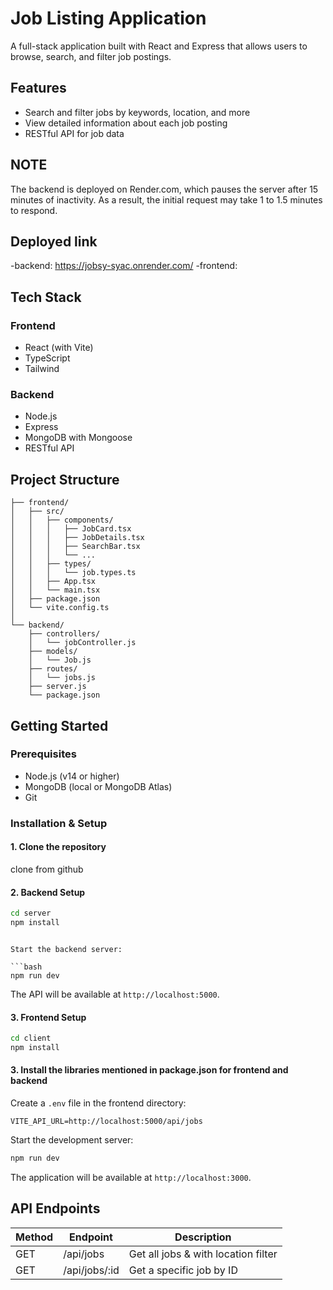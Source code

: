 # Job Listing Application

A full-stack application built with React and Express that allows users to browse, search, and filter job postings.

## Features

- Search and filter jobs by keywords, location, and more
- View detailed information about each job posting
- RESTful API for job data

## NOTE
The backend is deployed on Render.com, which pauses the server after 15 minutes of inactivity. As a result, the initial request may take 1 to 1.5 minutes to respond.


## Deployed link
-backend: https://jobsy-syac.onrender.com/
-frontend: 

## Tech Stack

### Frontend
- React (with Vite)
- TypeScript
- Tailwind

### Backend
- Node.js
- Express
- MongoDB with Mongoose
- RESTful API

## Project Structure

```
├── frontend/
│   ├── src/
│   │   ├── components/
│   │   │   ├── JobCard.tsx
│   │   │   ├── JobDetails.tsx
│   │   │   ├── SearchBar.tsx
│   │   │   └── ...
│   │   ├── types/
│   │   │   └── job.types.ts
│   │   ├── App.tsx
│   │   └── main.tsx
│   ├── package.json
│   └── vite.config.ts
│
└── backend/
    ├── controllers/
    │   └── jobController.js
    ├── models/
    │   └── Job.js
    ├── routes/
    │   └── jobs.js
    ├── server.js
    └── package.json
```

## Getting Started

### Prerequisites

- Node.js (v14 or higher)
- MongoDB (local or MongoDB Atlas)
- Git

### Installation & Setup

#### 1. Clone the repository

clone from github

#### 2. Backend Setup

```bash
cd server
npm install
```


```

Start the backend server:

```bash
npm run dev
```

The API will be available at `http://localhost:5000`.

#### 3. Frontend Setup

```bash
cd client
npm install

```
#### 3. Install the libraries mentioned in package.json for frontend and backend

Create a `.env` file in the frontend directory:

```
VITE_API_URL=http://localhost:5000/api/jobs
```

Start the development server:

```bash
npm run dev
```

The application will be available at `http://localhost:3000`.

## API Endpoints

| Method | Endpoint | Description |
|--------|----------|-------------|
| GET    | /api/jobs | Get all jobs & with location filter |
| GET    | /api/jobs/:id | Get a specific job by ID |

